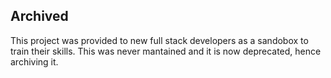 ## Archived

This project was provided to new full stack developers as a sandobox to train their skills.
This was never mantained and it is now deprecated, hence archiving it.
